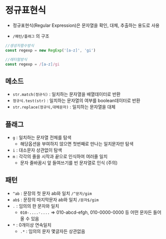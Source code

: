 #  정규표현식

- 정규표현식(Regular Expression)은 문자열을 확인, 대체, 추출하는 용도로 사용

- `/패턴/플래그` 의 구조

```js
//생성자함수방식
const regexp = new RegExp('[a-z]', 'gi')

//레터럴방식
const regexp = /[a-z]/gi
```

## 메소드

- `str.match(정규식)` : 일치하는 문자열을 배열데이터로 반환
- `정규식.test(str)` : 일치하는 문자열의 여부를 boolean데이터로 반환
- `str.replace(정규식,대체문자)` : 일치하는 문자열을 대체

## 플래그

- `g` : 일치하는 문자열 전체를 탐색
  - 해당옵션을 부여하지 않으면 첫번째로 만나는 일치문자만 탐색
- `i` : 대소문자 상관없이 탐색
- `m` : 각각의 줄을 시작과 끝으로 인식하여 여러줄 일치
  - 문자 줄바꿈시 앞 들여쓰기를 빈 문자열로 인식 (주의)

## 패턴

- `^ab` : 문장의 첫 문자 ab와 일치 `/^문자/gim`
- `ab$` : 문장의 마지막문자 ab와 일치 `/문자$/gim`
- `.` : 임의의 한 문자와 일치
  - `010-....-....` => 010-abcd-efgh, 010-0000-0000 등 어떤 문자든 들어올 수 있음
- `*` : 0개이상 연속일치
  - `.*` : 임의의 문자 몇글자든 상관없음
